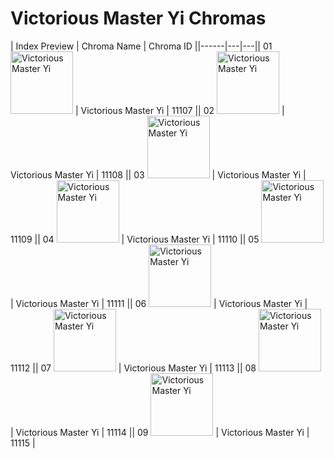 # Victorious Master Yi Chromas

| Index  Preview | Chroma Name | Chroma ID ||------|---|---|| 01  <img src='https://raw.communitydragon.org/latest/plugins/rcp-be-lol-game-data/global/default/v1/champion-chroma-images/11/11107.png' alt='Victorious Master Yi' width='100'> | Victorious Master Yi | 11107 || 02  <img src='https://raw.communitydragon.org/latest/plugins/rcp-be-lol-game-data/global/default/v1/champion-chroma-images/11/11108.png' alt='Victorious Master Yi' width='100'> | Victorious Master Yi | 11108 || 03  <img src='https://raw.communitydragon.org/latest/plugins/rcp-be-lol-game-data/global/default/v1/champion-chroma-images/11/11109.png' alt='Victorious Master Yi' width='100'> | Victorious Master Yi | 11109 || 04  <img src='https://raw.communitydragon.org/latest/plugins/rcp-be-lol-game-data/global/default/v1/champion-chroma-images/11/11110.png' alt='Victorious Master Yi' width='100'> | Victorious Master Yi | 11110 || 05  <img src='https://raw.communitydragon.org/latest/plugins/rcp-be-lol-game-data/global/default/v1/champion-chroma-images/11/11111.png' alt='Victorious Master Yi' width='100'> | Victorious Master Yi | 11111 || 06  <img src='https://raw.communitydragon.org/latest/plugins/rcp-be-lol-game-data/global/default/v1/champion-chroma-images/11/11112.png' alt='Victorious Master Yi' width='100'> | Victorious Master Yi | 11112 || 07  <img src='https://raw.communitydragon.org/latest/plugins/rcp-be-lol-game-data/global/default/v1/champion-chroma-images/11/11113.png' alt='Victorious Master Yi' width='100'> | Victorious Master Yi | 11113 || 08  <img src='https://raw.communitydragon.org/latest/plugins/rcp-be-lol-game-data/global/default/v1/champion-chroma-images/11/11114.png' alt='Victorious Master Yi' width='100'> | Victorious Master Yi | 11114 || 09  <img src='https://raw.communitydragon.org/latest/plugins/rcp-be-lol-game-data/global/default/v1/champion-chroma-images/11/11115.png' alt='Victorious Master Yi' width='100'> | Victorious Master Yi | 11115 |